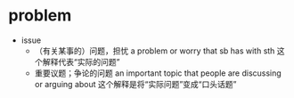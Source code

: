# problem

- issue
  - （有关某事的）问题，担忧 a problem or worry that sb has with sth 这个解释代表“实际的问题”
  - 重要议题；争论的问题 an important topic that people are discussing or arguing about 这个解释是将“实际问题”变成“口头话题”


